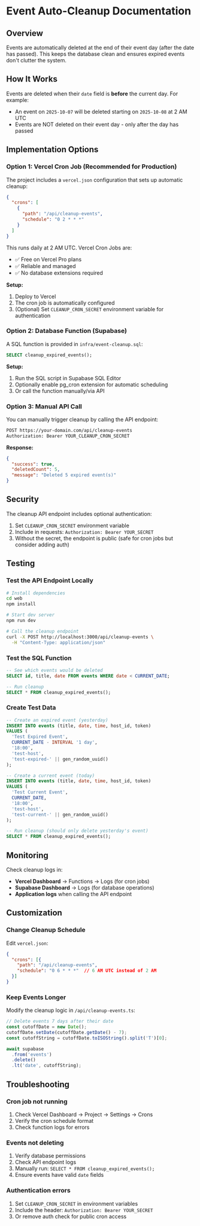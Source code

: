 # Event Auto-Cleanup Documentation

## Overview

Events are automatically deleted at the end of their event day (after the date has passed). This keeps the database clean and ensures expired events don't clutter the system.

## How It Works

Events are deleted when their `date` field is **before** the current day. For example:
- An event on `2025-10-07` will be deleted starting on `2025-10-08` at 2 AM UTC
- Events are NOT deleted on their event day - only after the day has passed

## Implementation Options

### Option 1: Vercel Cron Job (Recommended for Production)

The project includes a `vercel.json` configuration that sets up automatic cleanup:

```json
{
  "crons": [
    {
      "path": "/api/cleanup-events",
      "schedule": "0 2 * * *"
    }
  ]
}
```

This runs daily at 2 AM UTC. Vercel Cron Jobs are:
- ✅ Free on Vercel Pro plans
- ✅ Reliable and managed
- ✅ No database extensions required

**Setup:**
1. Deploy to Vercel
2. The cron job is automatically configured
3. (Optional) Set `CLEANUP_CRON_SECRET` environment variable for authentication

### Option 2: Database Function (Supabase)

A SQL function is provided in `infra/event-cleanup.sql`:

```sql
SELECT cleanup_expired_events();
```

**Setup:**
1. Run the SQL script in Supabase SQL Editor
2. Optionally enable pg_cron extension for automatic scheduling
3. Or call the function manually/via API

### Option 3: Manual API Call

You can manually trigger cleanup by calling the API endpoint:

```bash
POST https://your-domain.com/api/cleanup-events
Authorization: Bearer YOUR_CLEANUP_CRON_SECRET
```

**Response:**
```json
{
  "success": true,
  "deletedCount": 5,
  "message": "Deleted 5 expired event(s)"
}
```

## Security

The cleanup API endpoint includes optional authentication:

1. Set `CLEANUP_CRON_SECRET` environment variable
2. Include in requests: `Authorization: Bearer YOUR_SECRET`
3. Without the secret, the endpoint is public (safe for cron jobs but consider adding auth)

## Testing

### Test the API Endpoint Locally

```bash
# Install dependencies
cd web
npm install

# Start dev server
npm run dev

# Call the cleanup endpoint
curl -X POST http://localhost:3000/api/cleanup-events \
  -H "Content-Type: application/json"
```

### Test the SQL Function

```sql
-- See which events would be deleted
SELECT id, title, date FROM events WHERE date < CURRENT_DATE;

-- Run cleanup
SELECT * FROM cleanup_expired_events();
```

### Create Test Data

```sql
-- Create an expired event (yesterday)
INSERT INTO events (title, date, time, host_id, token)
VALUES (
  'Test Expired Event',
  CURRENT_DATE - INTERVAL '1 day',
  '18:00',
  'test-host',
  'test-expired-' || gen_random_uuid()
);

-- Create a current event (today)
INSERT INTO events (title, date, time, host_id, token)
VALUES (
  'Test Current Event',
  CURRENT_DATE,
  '18:00',
  'test-host',
  'test-current-' || gen_random_uuid()
);

-- Run cleanup (should only delete yesterday's event)
SELECT * FROM cleanup_expired_events();
```

## Monitoring

Check cleanup logs in:
- **Vercel Dashboard** → Functions → Logs (for cron jobs)
- **Supabase Dashboard** → Logs (for database operations)
- **Application logs** when calling the API endpoint

## Customization

### Change Cleanup Schedule

Edit `vercel.json`:

```json
{
  "crons": [{
    "path": "/api/cleanup-events",
    "schedule": "0 6 * * *"  // 6 AM UTC instead of 2 AM
  }]
}
```

### Keep Events Longer

Modify the cleanup logic in `/api/cleanup-events.ts`:

```typescript
// Delete events 7 days after their date
const cutoffDate = new Date();
cutoffDate.setDate(cutoffDate.getDate() - 7);
const cutoffString = cutoffDate.toISOString().split('T')[0];

await supabase
  .from('events')
  .delete()
  .lt('date', cutoffString);
```

## Troubleshooting

### Cron job not running

1. Check Vercel Dashboard → Project → Settings → Crons
2. Verify the cron schedule format
3. Check function logs for errors

### Events not deleting

1. Verify database permissions
2. Check API endpoint logs
3. Manually run: `SELECT * FROM cleanup_expired_events();`
4. Ensure events have valid `date` fields

### Authentication errors

1. Set `CLEANUP_CRON_SECRET` in environment variables
2. Include the header: `Authorization: Bearer YOUR_SECRET`
3. Or remove auth check for public cron access
